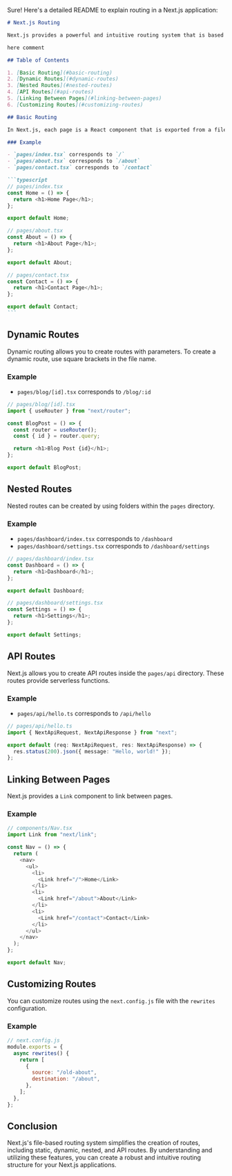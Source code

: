 Sure! Here's a detailed README to explain routing in a Next.js application:

````markdown
# Next.js Routing

Next.js provides a powerful and intuitive routing system that is based on the file system. This README will cover the basics of routing in Next.js, including how to create pages, dynamic routes, nested routes, and API routes.

here comment

## Table of Contents

1. [Basic Routing](#basic-routing)
2. [Dynamic Routes](#dynamic-routes)
3. [Nested Routes](#nested-routes)
4. [API Routes](#api-routes)
5. [Linking Between Pages](#linking-between-pages)
6. [Customizing Routes](#customizing-routes)

## Basic Routing

In Next.js, each page is a React component that is exported from a file in the `pages` directory. The file name determines the route.

### Example

- `pages/index.tsx` corresponds to `/`
- `pages/about.tsx` corresponds to `/about`
- `pages/contact.tsx` corresponds to `/contact`

```typescript
// pages/index.tsx
const Home = () => {
  return <h1>Home Page</h1>;
};

export default Home;

// pages/about.tsx
const About = () => {
  return <h1>About Page</h1>;
};

export default About;

// pages/contact.tsx
const Contact = () => {
  return <h1>Contact Page</h1>;
};

export default Contact;
```
````

## Dynamic Routes

Dynamic routing allows you to create routes with parameters. To create a dynamic route, use square brackets in the file name.

### Example

- `pages/blog/[id].tsx` corresponds to `/blog/:id`

```typescript
// pages/blog/[id].tsx
import { useRouter } from "next/router";

const BlogPost = () => {
  const router = useRouter();
  const { id } = router.query;

  return <h1>Blog Post {id}</h1>;
};

export default BlogPost;
```

## Nested Routes

Nested routes can be created by using folders within the `pages` directory.

### Example

- `pages/dashboard/index.tsx` corresponds to `/dashboard`
- `pages/dashboard/settings.tsx` corresponds to `/dashboard/settings`

```typescript
// pages/dashboard/index.tsx
const Dashboard = () => {
  return <h1>Dashboard</h1>;
};

export default Dashboard;

// pages/dashboard/settings.tsx
const Settings = () => {
  return <h1>Settings</h1>;
};

export default Settings;
```

## API Routes

Next.js allows you to create API routes inside the `pages/api` directory. These routes provide serverless functions.

### Example

- `pages/api/hello.ts` corresponds to `/api/hello`

```typescript
// pages/api/hello.ts
import { NextApiRequest, NextApiResponse } from "next";

export default (req: NextApiRequest, res: NextApiResponse) => {
  res.status(200).json({ message: "Hello, world!" });
};
```

## Linking Between Pages

Next.js provides a `Link` component to link between pages.

### Example

```typescript
// components/Nav.tsx
import Link from "next/link";

const Nav = () => {
  return (
    <nav>
      <ul>
        <li>
          <Link href="/">Home</Link>
        </li>
        <li>
          <Link href="/about">About</Link>
        </li>
        <li>
          <Link href="/contact">Contact</Link>
        </li>
      </ul>
    </nav>
  );
};

export default Nav;
```

## Customizing Routes

You can customize routes using the `next.config.js` file with the `rewrites` configuration.

### Example

```javascript
// next.config.js
module.exports = {
  async rewrites() {
    return [
      {
        source: "/old-about",
        destination: "/about",
      },
    ];
  },
};
```

## Conclusion

Next.js's file-based routing system simplifies the creation of routes, including static, dynamic, nested, and API routes. By understanding and utilizing these features, you can create a robust and intuitive routing structure for your Next.js applications.

```

```
